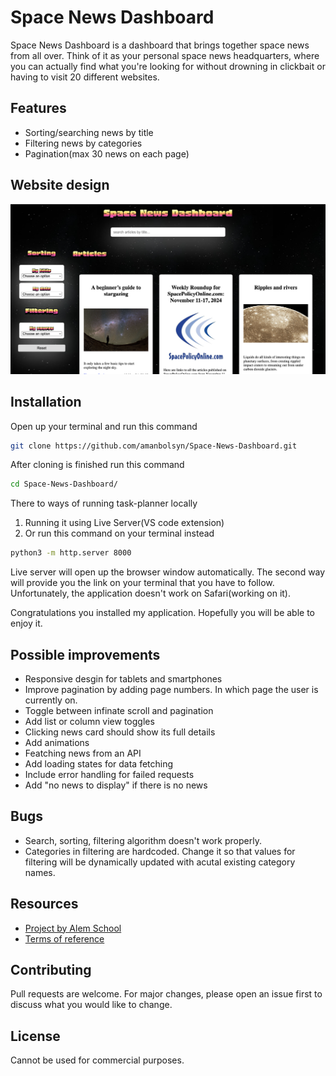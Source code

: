 # Space News Dashboard

Space News Dashboard is a dashboard that brings together space news from all over. Think of it as your personal space news headquarters, where you can actually find what you're looking for without drowning in clickbait or having to visit 20 different websites.

## Features

+ Sorting/searching news by title 
+ Filtering news by categories 
+ Pagination(max 30 news on each page)


## Website design 

![Website design screenshot](assets/gifs-screenshots/website-design.png)
## Installation

Open up your terminal and run this command 
```bash
git clone https://github.com/amanbolsyn/Space-News-Dashboard.git
```

After cloning is finished run this command
```bash
cd Space-News-Dashboard/
```

There to ways of running task-planner locally
1. Running it using Live Server(VS code extension)
2. Or run this command on your terminal instead

```bash
python3 -m http.server 8000
```

Live server will open up the browser window automatically. The second way will provide you the link on your terminal that you have to follow. Unfortunately, the application doesn't work on Safari(working on it). 

Congratulations you installed my application. Hopefully you will be able to enjoy it. 

## Possible improvements 

+ Responsive desgin for tablets and smartphones
+ Improve pagination by adding page numbers. In which page the user is currently on.
+ Toggle between infinate scroll and pagination 
+ Add list or column view toggles 
+ Clicking news card should show its full details
+ Add animations 
+ Featching news from an API 
+ Add loading states for data fetching
+ Include error handling for failed requests
+ Add "no news to display" if there is no news 

 
## Bugs 

+ Search, sorting, filtering algorithm doesn't work properly. 
+ Categories in filtering are hardcoded. Change it so that values for filtering will be dynamically updated with acutal existing category names.

## Resources 

+ [Project by Alem School](https://alem.school)
+ [Terms of reference](https://github.com/alem-platform/sprint-js/tree/main/crunch02)

## Contributing

Pull requests are welcome. For major changes, please open an issue first
to discuss what you would like to change.

## License

Cannot be used for commercial purposes.

